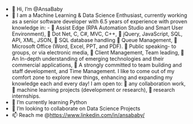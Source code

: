 - 👋 Hi, I’m @AnsaBaby
- 👀 I am a Machine Learning & Data Science Enthusiast, currently working as a senior software developer with 6.5 years of experience with proven knowledge in: -
	Assist Edge (RPA Automation Studio and Smart User Environment),
	Dot Net, C, C#, MVC, C++, 
	jQuery, JavaScript, SQL, API, XML, JSON,
	SQL database handling
	Queue Management,
	Microsoft Office (Word, Excel, PPT, and PDF).
	Public speaking- to groups, or via electronic media,
	Client Management, Team leading,
	An In-depth understanding of emerging technologies and their commercial applications,
	A strongly committed to team building and staff development, and Time Management.
    I like to come out of my comfort zone to explore new things, enhancing and expanding my knowledge each and every day! 
    I am open to:
	any collaboration work,
	machine learning projects (development or research),
	research internships.
- 🌱 I’m currently learning Python
- 💞️ I’m looking to collaborate on Data Science Projects
- 📫 Reach me @https://www.linkedin.com/in/ansababy/

<!---
AnsaBaby/AnsaBaby is a ✨ special ✨ repository because its `README.md` (this file) appears on your GitHub profile.
You can click the Preview link to take a look at your changes.
--->
